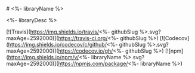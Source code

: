 # <%- libraryName %>

<%- libraryDesc %>

[![Travis](https://img.shields.io/travis/<%- githubSlug %>.svg?maxAge=2592000)](https://travis-ci.org/<%- githubSlug %>)
[![Codecov](https://img.shields.io/codecov/c/github/<%- githubSlug %>.svg?maxAge=2592000)](https://codecov.io/gh/<%- githubSlug %>)
[![npm](https://img.shields.io/npm/v/<%- libraryName %>.svg?maxAge=2592000)](https://npmjs.com/package/<%- libraryName %>)
